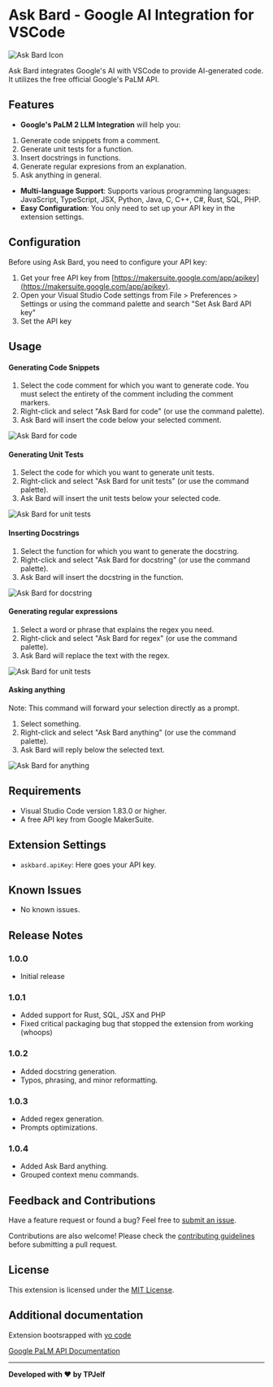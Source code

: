 # Ask Bard - Google AI Integration for VSCode

![Ask Bard Icon](https://raw.githubusercontent.com/TPJelf/askbard/main/icon_512.jpg)

Ask Bard integrates Google's AI with VSCode to provide AI-generated code.
It utilizes the free official Google's PaLM API.

## Features
- **Google's PaLM 2 LLM Integration** will help you: 
1. Generate code snippets from a comment.
2. Generate unit tests for a function.
3. Insert docstrings in functions.
4. Generate regular expresions from an explanation.
5. Ask anything in general.

- **Multi-language Support**: Supports various programming languages: JavaScript, TypeScript, JSX, Python, Java, C, C++, C#, Rust, SQL, PHP.
- **Easy Configuration**: You only need to set up your API key in the extension settings.

## Configuration
Before using Ask Bard, you need to configure your API key:
1. Get your free API key from [https://makersuite.google.com/app/apikey](https://makersuite.google.com/app/apikey).
2. Open your Visual Studio Code settings from File > Preferences > Settings or using the command palette and search "Set Ask Bard API key"
3. Set the API key

## Usage
#### Generating Code Snippets
1. Select the code comment for which you want to generate code. You must select the entirety of the comment including the comment markers.
2. Right-click and select "Ask Bard for code" (or use the command palette).
3. Ask Bard will insert the code below your selected comment.

![Ask Bard for code](https://raw.githubusercontent.com/TPJelf/askbard/main/howto_code.gif)

#### Generating Unit Tests
1. Select the code for which you want to generate unit tests.
2. Right-click and select "Ask Bard for unit tests" (or use the command palette).
3. Ask Bard will insert the unit tests below your selected code.

![Ask Bard for unit tests](https://raw.githubusercontent.com/TPJelf/askbard/main/howto_test.gif)

#### Inserting Docstrings
1. Select the function for which you want to generate the docstring.
2. Right-click and select "Ask Bard for docstring" (or use the command palette).
3. Ask Bard will insert the docstring in the function.

![Ask Bard for docstring](https://raw.githubusercontent.com/TPJelf/askbard/main/howto_doc.gif)

#### Generating regular expressions
1. Select a word or phrase that explains the regex you need.
2. Right-click and select "Ask Bard for regex" (or use the command palette).
3. Ask Bard will replace the text with the regex.

![Ask Bard for unit tests](https://raw.githubusercontent.com/TPJelf/askbard/main/howto_regex.gif)

#### Asking anything
Note: This command will forward your selection directly as a prompt.
1. Select something.
2. Right-click and select "Ask Bard anything" (or use the command palette).
3. Ask Bard will reply below the selected text.

![Ask Bard for anything](https://raw.githubusercontent.com/TPJelf/askbard/main/howto_anything.gif)

## Requirements
- Visual Studio Code version 1.83.0 or higher.
- A free API key from Google MakerSuite.

## Extension Settings
- `askbard.apiKey`: Here goes your API key.

## Known Issues
- No known issues.

## Release Notes
### 1.0.0
- Initial release
### 1.0.1
- Added support for Rust, SQL, JSX and PHP
- Fixed critical packaging bug that stopped the extension from working (whoops)
### 1.0.2
- Added docstring generation.
- Typos, phrasing, and minor reformatting.
### 1.0.3
- Added regex generation.
- Prompts optimizations.
### 1.0.4
- Added Ask Bard anything.
- Grouped context menu commands.

## Feedback and Contributions
Have a feature request or found a bug? Feel free to [submit an issue](https://github.com/TPJelf/askbard/issues).

Contributions are also welcome! Please check the [contributing guidelines](https://github.com/TPJelf/askbard/blob/main/CONTRIBUTING.md) before submitting a pull request.

## License
This extension is licensed under the [MIT License](https://github.com/TPJelf/askbard/blob/main/LICENSE).

## Additional documentation
Extension bootsrapped with [yo code](https://code.visualstudio.com/api/get-started/your-first-extension)

[Google PaLM API Documentation](https://developers.generativeai.google/tutorials/text_node_quickstart)

---

**Developed with ❤️ by TPJelf**